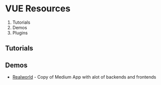 # VUE Resources

 1. Tutorials
 2. Demos
 3. Plugins

## Tutorials

## Demos
- [Realworld](https://github.com/gothinkster/realworld) - Copy of Medium App with alot of backends and frontends

<!--stackedit_data:
eyJoaXN0b3J5IjpbOTIzNjMxNDgyLC0xMzg5OTc5OTg5LC0xNz
Y0ODYyNDk0LDEwMDM3Mzg0ODNdfQ==
-->